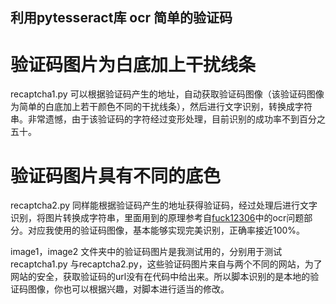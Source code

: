 ## 利用pytesseract库 ocr 简单的验证码

# 验证码图片为白底加上干扰线条

recaptcha1.py 可以根据验证码产生的地址，自动获取验证码图像（该验证码图像为简单的白底加上若干颜色不同的干扰线条），然后进行文字识别，转换成字符串。非常遗憾，由于该验证码的字符经过变形处理，目前识别的成功率不到百分之五十。

# 验证码图片具有不同的底色

recaptcha2.py 同样能根据验证码产生的地址获得验证码，经过处理后进行文字识别，将图片转换成字符串，里面用到的原理参考自[fuck12306][1]中的ocr问题部分。对应我使用的验证码图像，基本能够实现完美识别，正确率接近100%。

image1，image2 文件夹中的验证码图片是我测试用的，分别用于测试recaptcha1.py 与recaptcha2.py，这些验证码图片来自与两个不同的网站，为了网站的安全，获取验证码的url没有在代码中给出来。所以脚本识别的是本地的验证码图像，你也可以根据兴趣，对脚本进行适当的修改。

[1]: https://github.com/andelf/fuck12306 "fuck12306"
